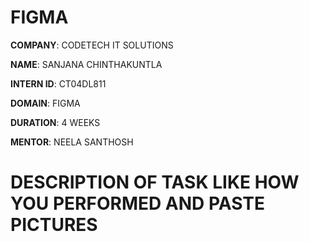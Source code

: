 # FIGMA

**COMPANY**: CODETECH IT SOLUTIONS

**NAME**: SANJANA CHINTHAKUNTLA

**INTERN ID**: CT04DL811

**DOMAIN**: FIGMA

**DURATION**: 4 WEEKS

**MENTOR**: NEELA SANTHOSH

# DESCRIPTION OF TASK LIKE HOW YOU PERFORMED AND PASTE PICTURES
